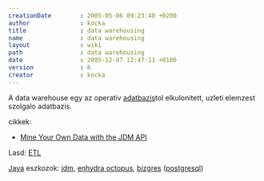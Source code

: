 ```yaml
---
creationDate        : 2005-05-06 09:23:40 +0200 
author              : kocka 
title               : data warehousing 
name                : data warehousing 
layout              : wiki 
path                : data warehousing 
date                : 2005-12-07 12:47:11 +0100 
version             : 6 
creator             : kocka 
---
```

A data warehouse egy az operativ [adatbazis](Adatbazis.html)tol elkulonitett, uzleti elemzest szolgalo adatbazis.

cikkek:

*   [Mine Your Own Data with the JDM API](http://www.artima.com/lejava/articles/data_mining.html)

Lasd: [ETL](ETL.html)

[Java](java.html) eszkozok: [jdm](Missing.html), [enhydra octopus](enhydra%20octopus.html), [bizgres](bizgres.html) ([postgresql](PostgreSQL.html))
